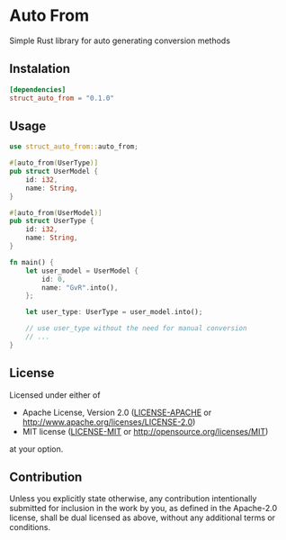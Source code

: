# Auto From

Simple Rust library for auto generating conversion methods

## Instalation
```toml
[dependencies]
struct_auto_from = "0.1.0"
```

## Usage
```rust
use struct_auto_from::auto_from;

#[auto_from(UserType)]
pub struct UserModel {
    id: i32,
    name: String,
}

#[auto_from(UserModel)]
pub struct UserType {
    id: i32,
    name: String,
}

fn main() {
    let user_model = UserModel {
        id: 0,
        name: "GvR".into(),
    };

    let user_type: UserType = user_model.into();

    // use user_type without the need for manual conversion
    // ...
}
```

## License

Licensed under either of

 * Apache License, Version 2.0
   ([LICENSE-APACHE](LICENSE-APACHE) or http://www.apache.org/licenses/LICENSE-2.0)
 * MIT license
   ([LICENSE-MIT](LICENSE-MIT) or http://opensource.org/licenses/MIT)

at your option.

## Contribution

Unless you explicitly state otherwise, any contribution intentionally submitted
for inclusion in the work by you, as defined in the Apache-2.0 license, shall be
dual licensed as above, without any additional terms or conditions.
